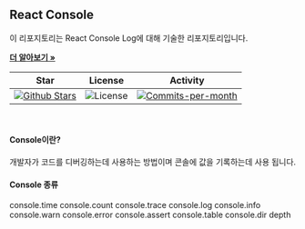 ## React Console

이 리포지토리는 React Console Log에 대해 기술한 리포지토리입니다. <br />

<a href="https://github.com/devncore/devncore"><strong>더 알아보기 »</strong></a>
 
| Star | License | Activity |
|:----:|:-------:|:--------:|
| <a href="https://github.com/devncore/docs/stargazers"><img src="https://img.shields.io/github/stars/devncore/docs" alt="Github Stars"></a> | <img src="https://img.shields.io/github/license/devncore/docs" alt="License"> | <a href="https://github.com/devncore/docs/pulse"><img src="https://img.shields.io/github/commit-activity/m/devncore/docs" alt="Commits-per-month"></a> |

<br />

#### Console이란?

개발자가 코드를 디버깅하는데 사용하는 방법이며 콘솔에 값을 기록하는데 사용 됩니다.

#### Console 종류

console.time
console.count
console.trace
console.log
console.info
console.warn
console.error
console.assert
console.table
console.dir depth

